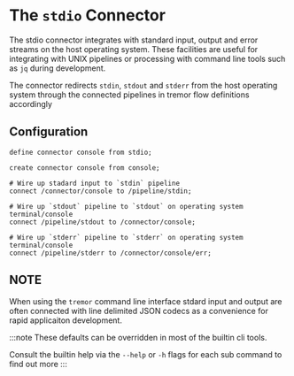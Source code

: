 # The `stdio` Connector

The stdio connector integrates with standard input, output and error
streams on the host operating system. These facilities are useful for
integrating with UNIX pipelines or processing with command line tools
such as `jq` during development.

The connector redirects `stdin`, `stdout` and `stderr` from the host operating
system through the connected pipelines in tremor flow definitions accordingly

## Configuration

```troy
define connector console from stdio;

create connector console from console;

# Wire up stadard input to `stdin` pipeline
connect /connector/console to /pipeline/stdin;

# Wire up `stdout` pipeline to `stdout` on operating system terminal/console
connect /pipeline/stdout to /connector/console;

# Wire up `stderr` pipeline to `stderr` on operating system terminal/console
connect /pipeline/stderr to /connector/console/err;
```

## NOTE

When using the `tremor` command line interface stdard input and output are
often connected with line delimited JSON codecs as a convenience for rapid
applicaiton development.

:::note
These defaults can be overridden in most of the builtin cli tools.

Consult the builtin help via the `--help` or `-h` flags for each
sub command to find out more
:::

